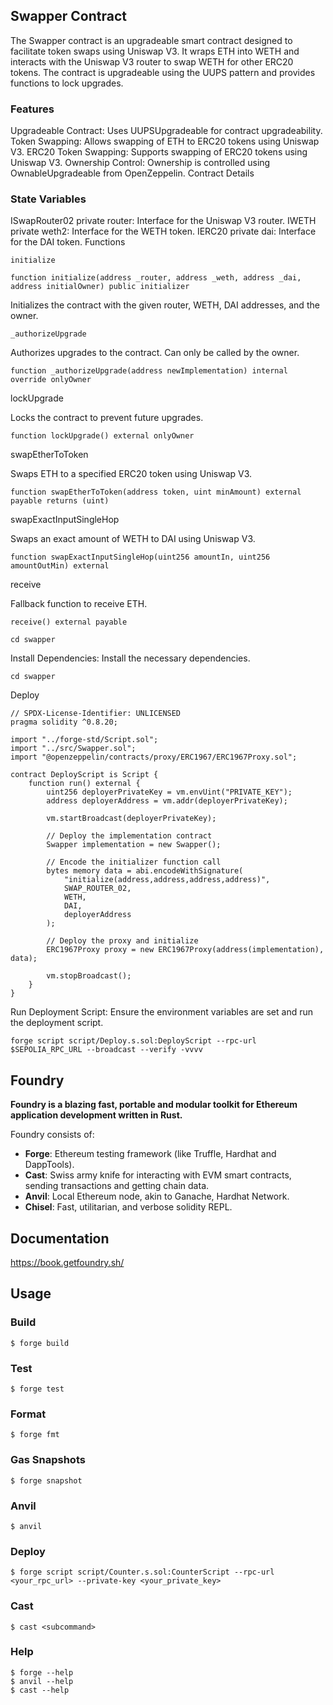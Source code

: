 
## Swapper Contract

The Swapper contract is an upgradeable smart contract designed to facilitate token swaps using Uniswap V3. It wraps ETH into WETH and interacts with the Uniswap V3 router to swap WETH for other ERC20 tokens. The contract is upgradeable using the UUPS pattern and provides functions to lock upgrades.

### Features

Upgradeable Contract: Uses UUPSUpgradeable for contract upgradeability.
Token Swapping: Allows swapping of ETH to ERC20 tokens using Uniswap V3.
ERC20 Token Swapping: Supports swapping of ERC20 tokens using Uniswap V3.
Ownership Control: Ownership is controlled using OwnableUpgradeable from OpenZeppelin.
Contract Details

### State Variables
ISwapRouter02 private router: Interface for the Uniswap V3 router.
IWETH private weth2: Interface for the WETH token.
IERC20 private dai: Interface for the DAI token.
Functions
```shell
initialize
```
```shell
function initialize(address _router, address _weth, address _dai, address initialOwner) public initializer
```
Initializes the contract with the given router, WETH, DAI addresses, and the owner.

```shell
_authorizeUpgrade
```
Authorizes upgrades to the contract. Can only be called by the owner.

```shell
function _authorizeUpgrade(address newImplementation) internal override onlyOwner

```

lockUpgrade

Locks the contract to prevent future upgrades.

```shell
function lockUpgrade() external onlyOwner
```


swapEtherToToken

Swaps ETH to a specified ERC20 token using Uniswap V3.

```shell
function swapEtherToToken(address token, uint minAmount) external payable returns (uint)
```

swapExactInputSingleHop

Swaps an exact amount of WETH to DAI using Uniswap V3.

```shell
function swapExactInputSingleHop(uint256 amountIn, uint256 amountOutMin) external
```
receive

Fallback function to receive ETH.
```shell
receive() external payable
```



```shell
cd swapper
```

Install Dependencies: Install the necessary dependencies.

```shell
cd swapper
```

Deploy
```shell
// SPDX-License-Identifier: UNLICENSED
pragma solidity ^0.8.20;

import "../forge-std/Script.sol";
import "../src/Swapper.sol";
import "@openzeppelin/contracts/proxy/ERC1967/ERC1967Proxy.sol";

contract DeployScript is Script {
    function run() external {
        uint256 deployerPrivateKey = vm.envUint("PRIVATE_KEY");
        address deployerAddress = vm.addr(deployerPrivateKey);

        vm.startBroadcast(deployerPrivateKey);

        // Deploy the implementation contract
        Swapper implementation = new Swapper();

        // Encode the initializer function call
        bytes memory data = abi.encodeWithSignature(
            "initialize(address,address,address,address)", 
            SWAP_ROUTER_02, 
            WETH, 
            DAI, 
            deployerAddress
        );

        // Deploy the proxy and initialize
        ERC1967Proxy proxy = new ERC1967Proxy(address(implementation), data);

        vm.stopBroadcast();
    }
}
```
Run Deployment Script: Ensure the environment variables are set and run the deployment script.
```shell
forge script script/Deploy.s.sol:DeployScript --rpc-url $SEPOLIA_RPC_URL --broadcast --verify -vvvv

```
## Foundry

**Foundry is a blazing fast, portable and modular toolkit for Ethereum application development written in Rust.**

Foundry consists of:

-   **Forge**: Ethereum testing framework (like Truffle, Hardhat and DappTools).
-   **Cast**: Swiss army knife for interacting with EVM smart contracts, sending transactions and getting chain data.
-   **Anvil**: Local Ethereum node, akin to Ganache, Hardhat Network.
-   **Chisel**: Fast, utilitarian, and verbose solidity REPL.

## Documentation

https://book.getfoundry.sh/

## Usage

### Build

```shell
$ forge build
```

### Test

```shell
$ forge test
```

### Format

```shell
$ forge fmt
```

### Gas Snapshots

```shell
$ forge snapshot
```

### Anvil

```shell
$ anvil
```

### Deploy

```shell
$ forge script script/Counter.s.sol:CounterScript --rpc-url <your_rpc_url> --private-key <your_private_key>
```

### Cast

```shell
$ cast <subcommand>
```

### Help

```shell
$ forge --help
$ anvil --help
$ cast --help
```
